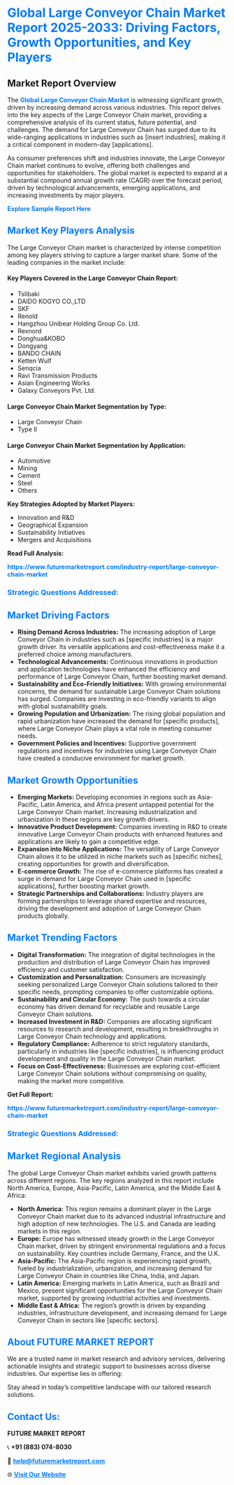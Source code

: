 <h1 style="color: #007BFF;">Global Large Conveyor Chain Market Report 2025-2033: Driving Factors, Growth Opportunities, and Key Players</h1>

<section id="overview">
<h2>Market Report Overview</h2>
<p>The <a href="https://www.futuremarketreport.com/industry-report/large-conveyor-chain-market" style="color: #007BFF; text-decoration: none;"><strong>Global Large Conveyor Chain Market</strong></a> is witnessing significant growth, driven by increasing demand across various industries. This report delves into the key aspects of the Large Conveyor Chain market, providing a comprehensive analysis of its current status, future potential, and challenges. The demand for Large Conveyor Chain has surged due to its wide-ranging applications in industries such as [insert industries], making it a critical component in modern-day [applications].</p>
<p>As consumer preferences shift and industries innovate, the Large Conveyor Chain market continues to evolve, offering both challenges and opportunities for stakeholders. The global market is expected to expand at a substantial compound annual growth rate (CAGR) over the forecast period, driven by technological advancements, emerging applications, and increasing investments by major players.</p>
</section>

<section id="overview">
<p><a href="https://www.futuremarketreport.com/request-sample/reportId=50449" style="color: #007BFF; text-decoration: none;"><strong>Explore Sample Report Here</strong></a></p>
</section>

<section id="key-players">
<h2 style="color: #007BFF;">Market Key Players Analysis</h2>
<p>The Large Conveyor Chain market is characterized by intense competition among key players striving to capture a larger market share. Some of the leading companies in the market include:</p>
<h4>Key Players Covered in the Large Conveyor Chain Report:</h4>
<ul><li>Tslibaki</li><li>DAIDO KOGYO CO.,LTD</li><li>SKF</li><li>Renold</li><li>Hangzhou Unibear Holding Group Co. Ltd.</li><li>Rexnord</li><li>Donghua&amp;KOBO</li><li>Dongyang</li><li>BANDO CHAIN</li><li>Ketten Wulf</li><li>Senqcia</li><li>Ravi Transmission Products</li><li>Asian Engineering Works</li><li>Galaxy Conveyors Pvt. Ltd.</li></ul>
<h4>Large Conveyor Chain Market Segmentation by Type:</h4>
<ul><li>Large Conveyor Chain</li><li>Type II</li></ul>

<h4>Large Conveyor Chain Market Segmentation by Application:</h4>
<ul><li>Automotive</li><li>Mining</li><li>Cement</li><li>Steel</li><li>Others</li></ul>
<p><strong>Key Strategies Adopted by Market Players:</strong></p>
<ul>
<li>Innovation and R&D</li>
<li>Geographical Expansion</li>
<li>Sustainability Initiatives</li>
<li>Mergers and Acquisitions</li>
</ul>
</section>

<section>
<p><strong>Read Full Analysis: </strong></p><a href="https://www.futuremarketreport.com/industry-report/large-conveyor-chain-market" style="color: #007BFF; text-decoration: none;"><strong>https://www.futuremarketreport.com/industry-report/large-conveyor-chain-market</strong></a>
<h3 style="color: #007BFF;">Strategic Questions Addressed:</h3>
</section>

<section id="driving-factors">
<h2 style="color: #007BFF;">Market Driving Factors</h2>
<ul>
<li><strong>Rising Demand Across Industries:</strong> The increasing adoption of Large Conveyor Chain in industries such as [specific industries] is a major growth driver. Its versatile applications and cost-effectiveness make it a preferred choice among manufacturers.</li>
<li><strong>Technological Advancements:</strong> Continuous innovations in production and application technologies have enhanced the efficiency and performance of Large Conveyor Chain, further boosting market demand.</li>
<li><strong>Sustainability and Eco-Friendly Initiatives:</strong> With growing environmental concerns, the demand for sustainable Large Conveyor Chain solutions has surged. Companies are investing in eco-friendly variants to align with global sustainability goals.</li>
<li><strong>Growing Population and Urbanization:</strong> The rising global population and rapid urbanization have increased the demand for [specific products], where Large Conveyor Chain plays a vital role in meeting consumer needs.</li>
<li><strong>Government Policies and Incentives:</strong> Supportive government regulations and incentives for industries using Large Conveyor Chain have created a conducive environment for market growth.</li>
</ul>
</section>

<section id="growth-opportunities">
<h2 style="color: #007BFF;">Market Growth Opportunities</h2>
<ul>
<li><strong>Emerging Markets:</strong> Developing economies in regions such as Asia-Pacific, Latin America, and Africa present untapped potential for the Large Conveyor Chain market. Increasing industrialization and urbanization in these regions are key growth drivers.</li>
<li><strong>Innovative Product Development:</strong> Companies investing in R&D to create innovative Large Conveyor Chain products with enhanced features and applications are likely to gain a competitive edge.</li>
<li><strong>Expansion into Niche Applications:</strong> The versatility of Large Conveyor Chain allows it to be utilized in niche markets such as [specific niches], creating opportunities for growth and diversification.</li>
<li><strong>E-commerce Growth:</strong> The rise of e-commerce platforms has created a surge in demand for Large Conveyor Chain used in [specific applications], further boosting market growth.</li>
<li><strong>Strategic Partnerships and Collaborations:</strong> Industry players are forming partnerships to leverage shared expertise and resources, driving the development and adoption of Large Conveyor Chain products globally.</li>
</ul>
</section>

<section id="trending-factors">
<h2 style="color: #007BFF;">Market Trending Factors</h2>
<ul>
<li><strong>Digital Transformation:</strong> The integration of digital technologies in the production and distribution of Large Conveyor Chain has improved efficiency and customer satisfaction.</li>
<li><strong>Customization and Personalization:</strong> Consumers are increasingly seeking personalized Large Conveyor Chain solutions tailored to their specific needs, prompting companies to offer customizable options.</li>
<li><strong>Sustainability and Circular Economy:</strong> The push towards a circular economy has driven demand for recyclable and reusable Large Conveyor Chain solutions.</li>
<li><strong>Increased Investment in R&D:</strong> Companies are allocating significant resources to research and development, resulting in breakthroughs in Large Conveyor Chain technology and applications.</li>
<li><strong>Regulatory Compliance:</strong> Adherence to strict regulatory standards, particularly in industries like [specific industries], is influencing product development and quality in the Large Conveyor Chain market.</li>
<li><strong>Focus on Cost-Effectiveness:</strong> Businesses are exploring cost-efficient Large Conveyor Chain solutions without compromising on quality, making the market more competitive.</li>
</ul>
</section>

<section>
<p><strong>Get Full Report: </strong></p><a href="https://www.futuremarketreport.com/industry-report/large-conveyor-chain-market" style="color: #007BFF; text-decoration: none;"><strong>https://www.futuremarketreport.com/industry-report/large-conveyor-chain-market</strong></a>
<h3 style="color: #007BFF;">Strategic Questions Addressed:</h3>
</section>


<section id="regional-analysis">
<h2 style="color: #007BFF;">Market Regional Analysis</h2>
<p>The global Large Conveyor Chain market exhibits varied growth patterns across different regions. The key regions analyzed in this report include North America, Europe, Asia-Pacific, Latin America, and the Middle East & Africa:</p>
<ul>
<li><strong>North America:</strong> This region remains a dominant player in the Large Conveyor Chain market due to its advanced industrial infrastructure and high adoption of new technologies. The U.S. and Canada are leading markets in this region.</li>
<li><strong>Europe:</strong> Europe has witnessed steady growth in the Large Conveyor Chain market, driven by stringent environmental regulations and a focus on sustainability. Key countries include Germany, France, and the U.K.</li>
<li><strong>Asia-Pacific:</strong> The Asia-Pacific region is experiencing rapid growth, fueled by industrialization, urbanization, and increasing demand for Large Conveyor Chain in countries like China, India, and Japan.</li>
<li><strong>Latin America:</strong> Emerging markets in Latin America, such as Brazil and Mexico, present significant opportunities for the Large Conveyor Chain market, supported by growing industrial activities and investments.</li>
<li><strong>Middle East & Africa:</strong> The region’s growth is driven by expanding industries, infrastructure development, and increasing demand for Large Conveyor Chain in sectors like [specific sectors].</li>
</ul>
</section>

<footer>
<h2 style="color: #007BFF;">About FUTURE MARKET REPORT</h2>
<p>We are a trusted name in market research and advisory services, delivering actionable insights and strategic support to businesses across diverse industries. Our expertise lies in offering:</p>

<p>Stay ahead in today’s competitive landscape with our tailored research solutions.</p>

<h2 style="color: #007BFF;">Contact Us:</h2>
<p><strong>FUTURE MARKET REPORT</strong></p>
<p>📞 <strong>+91 (883) 074-8030</strong></p>
<p>📧 <strong><a href="mailto:help@futuremarketreport.com" style="color: #007BFF;">help@futuremarketreport.com</a></strong></p>
<p>🌐 <strong><a href="https://www.futuremarketreport.com/" style="color: #007BFF;">Visit Our Website</a></strong></p>
</footer>